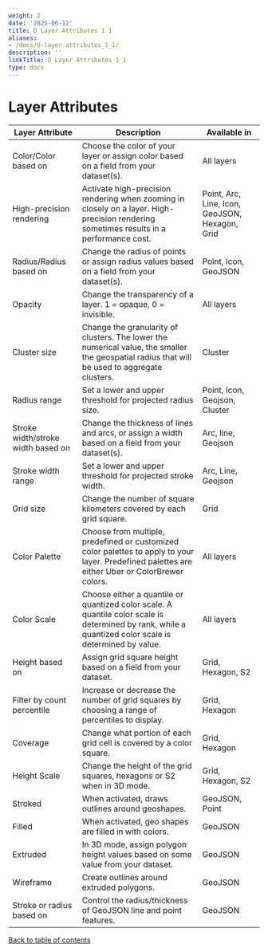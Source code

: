 ```yaml
---
weight: 2
date: '2025-06-12'
title: D Layer Attributes 1 1
aliases:
- /docs/d-layer-attributes_1_1/
description: ''
linkTitle: D Layer Attributes 1 1
type: docs
---
```


# Layer Attributes

| Layer Attribute                    | Description                                                                                                                                            | Available in                                   |
| ---------------------------------- | ------------------------------------------------------------------------------------------------------------------------------------------------------ | ---------------------------------------------- |
| Color/Color based on               | Choose the color of your layer or assign color based on a field from your dataset(s).                                                                  | All layers                                     |
| High-precision rendering           | Activate high-precision rendering when zooming in closely on a layer. High-precision rendering sometimes results in a performance cost.                | Point, Arc, Line, Icon, GeoJSON, Hexagon, Grid |
| Radius/Radius based on             | Change the radius of points or assign radius values based on a field from your dataset(s).                                                             | Point, Icon, GeoJSON                           |
| Opacity                            | Change the transparency of a layer. 1 = opaque, 0 = invisible.                                                                                         | All layers                                     |
| Cluster size                       | Change the granularity of clusters. The lower the numerical value, the smaller the geospatial radius that will be used to aggregate clusters.          | Cluster                                        |
| Radius range                       | Set a lower and upper threshold for projected radius size.                                                                                             | Point, Icon, Geojson, Cluster                  |
| Stroke width/stroke width based on | Change the thickness of lines and arcs, or assign a width based on a field from your dataset(s).                                                       | Arc, line, Geojson                             |
| Stroke width range                 | Set a lower and upper threshold for projected stroke width.                                                                                            | Arc, Line, Geojson                             |
| Grid size                          | Change the number of square kilometers covered by each grid square.                                                                                    | Grid                                           |
| Color Palette                      | Choose from multiple, predefined or customized color palettes to apply to your layer. Predefined palettes are either Uber or ColorBrewer colors.       | All layers                                     |
| Color Scale                        | Choose either a quantile or quantized color scale. A quantile color scale is determined by rank, while a quantized color scale is determined by value. | All layers                                     |
| Height based on                    | Assign grid square height based on a field from your dataset.                                                                                          | Grid, Hexagon, S2                              |
| Filter by count percentile         | Increase or decrease the number of grid squares by choosing a range of percentiles to display.                                                         | Grid, Hexagon                                  |
| Coverage                           | Change what portion of each grid cell is covered by a color square.                                                                                    | Grid, Hexagon                                  |
| Height Scale                       | Change the height of the grid squares, hexagons or S2 when in 3D mode.                                                                                 | Grid, Hexagon, S2                              |
| Stroked                            | When activated, draws outlines around geoshapes.                                                                                                       | GeoJSON, Point                                 |
| Filled                             | When activated, geo shapes are filled in with colors.                                                                                                  | GeoJSON                                        |
| Extruded                           | In 3D mode, assign polygon height values based on some value from your dataset.                                                                        | GeoJSON                                        |
| Wireframe                          | Create outlines around extruded polygons.                                                                                                              | GeoJSON                                        |
| Stroke or radius based on          | Control the radius/thickness of GeoJSON line and point features.                                                                                       | GeoJSON                                        |

[Back to table of contents](README.md)
